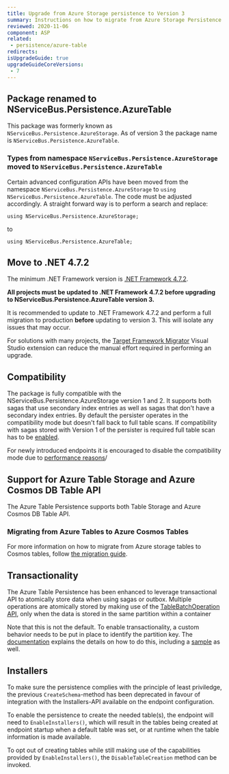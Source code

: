 ```yaml
---
title: Upgrade from Azure Storage persistence to Version 3
summary: Instructions on how to migrate from Azure Storage Persistence v2 to Azure Table Persistence version 3
reviewed: 2020-11-06
component: ASP
related:
 - persistence/azure-table
redirects:
isUpgradeGuide: true
upgradeGuideCoreVersions:
 - 7
---
```


## Package renamed to NServiceBus.Persistence.AzureTable

This package was formerly known as `NServiceBus.Persistence.AzureStorage`.
As of version 3 the package name is `NServiceBus.Persistence.AzureTable`.

### Types from namespace `NServiceBus.Persistence.AzureStorage` moved to `NServiceBus.Persistence.AzureTable`

Certain advanced configuration APIs have been moved from the namespace `NServiceBus.Persistence.AzureStorage` to `using NServiceBus.Persistence.AzureTable`.
The code must be adjusted accordingly. A straight forward way is to perform a search and replace:

```
using NServiceBus.Persistence.AzureStorage;
```

to

```
using NServiceBus.Persistence.AzureTable;
```

## Move to .NET 4.7.2

The minimum .NET Framework version is [.NET Framework 4.7.2](https://dotnet.microsoft.com/download/dotnet-framework/net472).

**All projects must be updated to .NET Framework 4.7.2 before upgrading to NServiceBus.Persistence.AzureTable version 3.**

It is recommended to update to .NET Framework 4.7.2 and perform a full migration to production **before** updating to version 3. This will isolate any issues that may occur.

For solutions with many projects, the [Target Framework Migrator](https://marketplace.visualstudio.com/items?itemName=PavelSamokha.TargetFrameworkMigrator) Visual Studio extension can reduce the manual effort required in performing an upgrade.

## Compatibility

The package is fully compatible with the NServiceBus.Persistence.AzureStorage version 1 and 2. It supports both sagas that use secondary index entries as well as sagas that don't have a secondary index entries. By default the persister operates in the compatibility mode but doesn't fall back to full table scans. If compatibility with sagas stored with Version 1 of the persister is required full table scan has to be [enabled](/persistence/azure-table/configuration.md#saga-configuration).

For newly introduced endpoints it is encouraged to disable the compatibility mode due to [performance reasons](/persistence/azure-table/performance-tuning.md)/

## Support for Azure Table Storage and Azure Cosmos DB Table API

The Azure Table Persistence supports both Table Storage and Azure Cosmos DB Table API.

### Migrating from Azure Tables to Azure Cosmos Tables

For more information on how to migrate from Azure storage tables to Cosmos tables, follow [the migration guide](/persistence/azure-table/migration-from-azure-storage-table-to-cosmos-table.md).

## Transactionality

The Azure Table Persistence has been enhanced to leverage transactional API to atomically store data when using sagas or outbox.
Multiple operations are atomically stored by making use of the [TableBatchOperation API](https://docs.microsoft.com/en-us/dotnet/api/microsoft.azure.cosmos.table.tablebatchoperation?view=azure-dotnet), only when the data is stored in the same partition within a container

Note that this is not the default. To enable transactionality, a custom behavior needs to be put in place to identify the partition key. The [documentation](/persistence/azure-table/transactions.md) explains the details on how to do this, including a [sample](/samples/azure/azure-table/transactions) as well.

## Installers

To make sure the persistence complies with the principle of least priviledge, the previous `CreateSchema`-method has been deprecated in favour of integration with the Installers-API available on the endpoint configuration.

To enable the persistence to create the needed table(s), the endpoint will need to `EnableInstallers()`, which will result in the tables being created at endpoint startup when a default table was set, or at runtime when the table information is made available.

To opt out of creating tables while still making use of the capabilities provided by `EnableInstallers()`, the `DisableTableCreation` method can be invoked.
